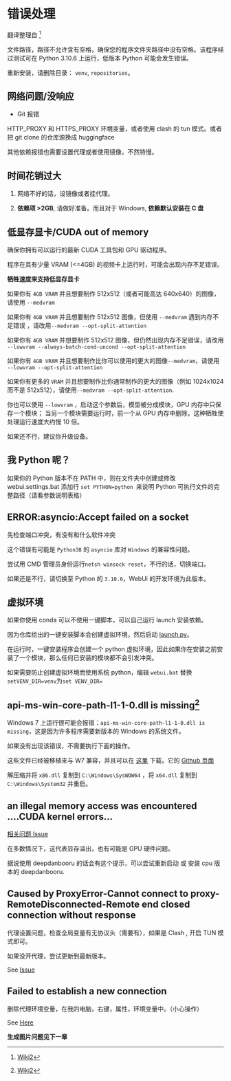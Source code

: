 # 错误处理

翻译整理自 [^3]

文件路径，路径不允许含有空格，确保您的程序文件夹路径中没有空格。该程序经过测试可在 Python 3.10.6 上运行，低版本 Python 可能会发生错误。

重新安装，请删除目录： `venv`, `repositories`。

## 网络问题/没响应

- Git 报错

HTTP_PROXY 和 HTTPS_PROXY 环境变量，或者使用 clash 的 tun 模式。或者把 git clone 的仓库源换成 huggingface

其他依赖报错也需要设置代理或者使用镜像，不然特慢。

## 时间花销过大

1. 网络不好的话，设镜像或者挂代理。

2. **依赖项 >2GB**, 请做好准备。而且对于 Windows, **依赖默认安装在 C 盘**

## 低显存显卡/CUDA out of memory

确保你拥有可以运行的最新 CUDA 工具包和 GPU 驱动程序。

程序在具有少量 VRAM (<=4GB) 的视频卡上运行时，可能会出现内存不足错误。

**牺牲速度来支持低显存显卡**

如果你有 `4GB VRAM` 并且想要制作 512x512（或者可能高达 640x640）的图像，请使用 `--medvram`

如果你有 `4GB VRAM` 并且想要制作 512x512 图像，但使用 `--medvram` 遇到内存不足错误 ，请改用`--medvram --opt-split-attention`

如果你有 `4GB VRAM` 并想要制作 512x512 图像，但仍然出现内存不足错误，请改用 `--lowvram --always-batch-cond-uncond --opt-split-attention`

如果你有 `4GB VRAM` 并且想要制作比你可以使用的更大的图像`--medvram`，请使用 `--lowvram --opt-split-attention`

如果你有更多的 `VRAM` 并且想要制作比你通常制作的更大的图像（例如 1024x1024 而不是 512x512），请使用`--medvram --opt-split-attention`.

你也可以使用 `--lowvram` ，启动这个参数后，模型被分成模块，GPU 内存中只保存一个模块； 当另一个模块需要运行时，前一个从 GPU 内存中删除，这种牺牲使处理运行速度大约慢 10 倍。

如果还不行，建议你升级设备。

## 我 Python 呢？

如果你的 Python 版本不在 PATH 中，则在文件夹中创建或修改 webui.settings.bat 添加行 `set PYTHON=python `来说明 Python 可执行文件的完整路径（请看参数说明表格）

## ERROR:asyncio:Accept failed on a socket

先检查端口冲突，有没有和什么软件冲突

这个错误有可能是 `Python38` 的 `asyncio` 库对 `Windows` 的兼容性问题。

尝试用 CMD 管理员身份运行`netsh winsock reset`，不行的话，切换端口。

如果还是不行，请切换至 Python 的 `3.10.6`，WebUi 的开发环境为此版本。

## 虚拟环境

如果你使用 conda 可以不使用一键脚本，可以自己运行 launch 安装依赖。

因为仓库给出的一键安装脚本会创建虚拟环境，然后启动 [launch.py](https://github.com/AUTOMATIC1111/stable-diffusion-webui/blob/master/launch.py)。

在运行时，一键安装程序会创建一个 python 虚拟环境，因此如果你在安装之前安装了一个模块，那么任何已安装的模块都不会引发冲突。

如果需要防止创建虚拟环境而使用系统 python，编辑 `webui.bat` 替换 `setVENV_DIR=venv`为`set VENV_DIR=`

## api-ms-win-core-path-l1-1-0.dll is missing[^3]

Windows 7 上运行很可能会报错：`api-ms-win-core-path-l1-1-0.dll is missing`，这是因为许多程序需要新版本的 Windows 的系统文件。

如果没有出现该错误，不需要执行下面的操作。

这些文件已经被移植来与 W7 兼容，并且可以在 [这里](https://github.com/nalexandru/api-ms-win-core-path-HACK/releases/download/0.3.1/api-ms-win-core-path-blender-0.3.1.zip) 下载。它的 [Github 页面](https://github.com/nalexandru/api-ms-win-core-path-HACK/)

解压缩并将 `x86.dll` 复制到 `C:\Windows\SysWOW64` ，将 `x64.dll` 复制到 `C:\Windows\System32` 并重启。

## an illegal memory access was encountered ....CUDA kernel errors...

[相关问题 Issue](https://github.com/AUTOMATIC1111/stable-diffusion-webui/issues/1766)

在多数情况下，这代表显存溢出，也有可能是 GPU 硬件问题。

据说使用 deepdanbooru 的话会有这个提示，可以尝试重新启动 或 安装 cpu 版本的 deepdanbooru.

## Caused by ProxyError-Cannot connect to proxy-RemoteDisconnected-Remote end closed connection without response

代理设置问题，检查全局变量有无协议头（需要有），如果是 Clash , 开启 TUN 模式即可。

如果没开代理，尝试更新到最新版本。

See [Issue](https://github.com/AUTOMATIC1111/stable-diffusion-webui/issues/491)

## Failed to establish a new connection

删除代理环境变量，在我的电脑，右键，属性，环境变量中。（小心操作）

See [Here](https://github.com/AUTOMATIC1111/stable-diffusion-webui/issues/2684)

**生成图片问题见下一章**

[^3]:[Wiki2](https://rentry.co/voldy)